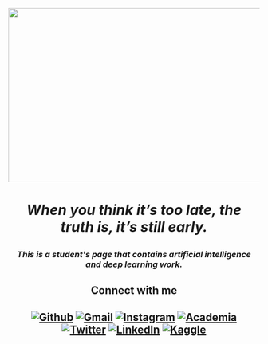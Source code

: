 <p align="center">
  <img width="800" height="350" src="https://cdn.theatlantic.com/thumbor/iF_MTPmyitVxmlnqOov2UBxweWI=/0x0:2000x1125/1920x1080/media/img/2020/07/28/WEL_Andersen_ChinaOpenerREDO/original.gif">
</p>

#   <p align="center"> *When you think it’s too late, the truth is, it’s still early.*  </p>


### <p align="center">  *This is a student's page that contains artificial intelligence and deep learning work.* </p>



## <p align="center"> **Connect with me**  </p>
## <p align="center">  [![Github](https://img.shields.io/badge/GitHub-100000?style=for-the-badge&logo=github&logoColor=white)](https://github.com/beyzakturk) [![Gmail](https://img.shields.io/badge/Gmail-D14836?style=for-the-badge&logo=gmail&logoColor=white)](beyzakturk@hotmail.com) [![Instagram](https://img.shields.io/badge/Instagram-E4405F?style=for-the-badge&logo=instagram&logoColor=white)](https://www.instagram.com/beyzakturkx/) [![Academia](https://img.shields.io/badge/Academia-fff?style=for-the-badge&logo=academia&logoColor=black)](https://independent.academia.edu/BeyzaAkt%C3%BCrk3) [![Twitter](https://img.shields.io/badge/Twitter-1DA1F2?style=for-the-badge&logo=twitter&logoColor=white)](https://twitter.com/beyzakturkx) [![Linkedln](https://img.shields.io/badge/LinkedIn-0077B5?style=for-the-badge&logo=linkedin&logoColor=white)](https://www.linkedin.com/in/beyza-akt%C3%BCrk8/) [![Kaggle](https://img.shields.io/badge/Kaggle-20BEFF?style=for-the-badge&logo=Kaggle&logoColor=white)](https://www.kaggle.com/beyzaakturk)  </p>

